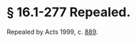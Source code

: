 # § 16.1-277 Repealed.

<p>Repealed by Acts 1999, c. <a href='http://lis.virginia.gov/cgi-bin/legp604.exe?991+ful+CHAP0889'>889</a>.</p>